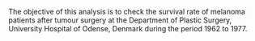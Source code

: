 The objective of this analysis is to check the survival rate of melanoma patients after tumour surgery at the Department of Plastic Surgery, University Hospital of Odense, Denmark during the period 1962 to 1977.
